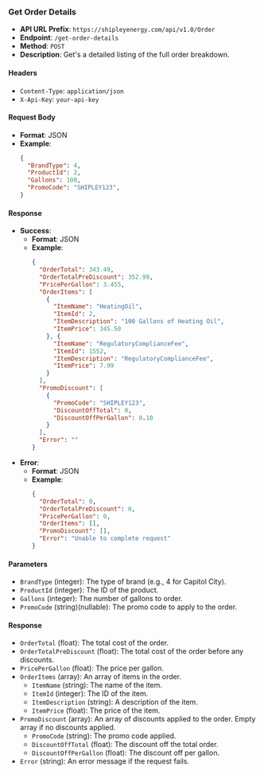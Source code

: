
### Get Order Details

- **API URL Prefix**: `https://shipleyenergy.com/api/v1.0/Order`
- **Endpoint**: `/get-order-details`
- **Method**: `POST`
- **Description**: Get's a detailed listing of the full order breakdown.

#### Headers
- `Content-Type`: `application/json`
- `X-Api-Key`: `your-api-key`

#### Request Body
- **Format**: JSON
- **Example**:
    ```json
    {
      "BrandType": 4,
      "ProductId": 2,
      "Gallons": 100,
      "PromoCode": "SHIPLEY123",
    }
    ```

#### Response
- **Success**:
  - **Format**: JSON
  - **Example**:
    ```json
    {
      "OrderTotal": 343.49,
      "OrderTotalPreDiscount": 352.99,
      "PricePerGallon": 3.455,
      "OrderItems": [
		{
		  "ItemName": "HeatingOil",
          "ItemId": 2,
		  "ItemDescription": "100 Gallons of Heating Oil",
		  "ItemPrice": 345.50
		}, {
          "ItemName": "RegulatoryComplianceFee",
          "ItemId": 1552,
		  "ItemDescription": "RegulatoryComplianceFee",
		  "ItemPrice": 7.99
        }
	  ],
      "PromoDiscount": [
		{
		  "PromoCode": "SHIPLEY123",
		  "DiscountOffTotal": 0,
          "DiscountOffPerGallon": 0.10
		}
	  ],
      "Error": ""
    }
    ```
- **Error**:
  - **Format**: JSON
  - **Example**:
    ```json
    {
      "OrderTotal": 0,
      "OrderTotalPreDiscount": 0,
      "PricePerGallon": 0,
      "OrderItems": [],
      "PromoDiscount": [],
      "Error": "Unable to complete request"
    }
    ```

#### Parameters
- `BrandType` (integer): The type of brand (e.g., 4 for Capitol City).
- `ProductId` (integer): The ID of the product.
- `Gallons` (integer): The number of gallons to order.
- `PromoCode` (string)(nullable): The promo code to apply to the order.

#### Response
- `OrderTotal` (float): The total cost of the order.
- `OrderTotalPreDiscount` (float): The total cost of the order before any discounts.
- `PricePerGallon` (float): The price per gallon.
- `OrderItems` (array): An array of items in the order.
  - `ItemName` (string): The name of the item.
  - `ItemId` (integer): The ID of the item.
  - `ItemDescription` (string): A description of the item.
  - `ItemPrice` (float): The price of the item.
- `PromoDiscount` (array): An array of discounts applied to the order. Empty array if no discounts applied.
  - `PromoCode` (string): The promo code applied.
  - `DiscountOffTotal` (float): The discount off the total order.
  - `DiscountOffPerGallon` (float): The discount off per gallon.
- `Error` (string): An error message if the request fails.